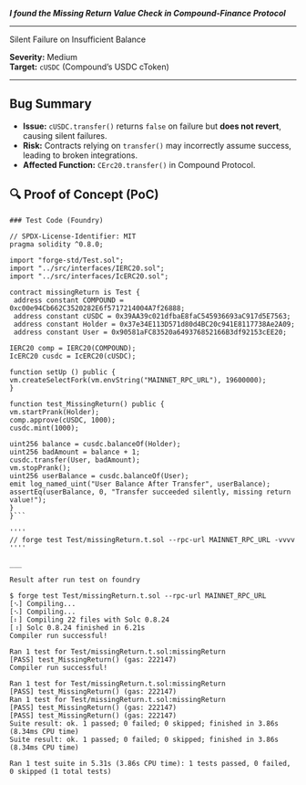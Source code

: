 ***I found the Missing Return Value Check in Compound-Finance Protocol***

___

Silent Failure on Insufficient Balance

**Severity:** Medium  
**Target:** `cUSDC` (Compound’s USDC cToken)  

---

##  Bug Summary  
- **Issue:** `cUSDC.transfer()` returns `false` on failure but **does not revert**, causing silent failures.  
- **Risk:** Contracts relying on `transfer()` may incorrectly assume success, leading to broken integrations.  
- **Affected Function:** `CErc20.transfer()` in Compound Protocol. 

 

## 🔍 Proof of Concept (PoC) 
```
### Test Code (Foundry)

// SPDX-License-Identifier: MIT
pragma solidity ^0.8.0;

import "forge-std/Test.sol";
import "../src/interfaces/IERC20.sol";
import "../src/interfaces/IcERC20.sol";

contract missingReturn is Test {
 address constant COMPOUND = 0xc00e94Cb662C3520282E6f5717214004A7f26888;
 address constant cUSDC = 0x39AA39c021dfbaE8faC545936693aC917d5E7563;
 address constant Holder = 0x37e34E113D571d80d4BC20c941E8117738Ae2A09;
 address constant User = 0x90581aFC83520a649376852166B3df92153cEE20;

IERC20 comp = IERC20(COMPOUND);
IcERC20 cusdc = IcERC20(cUSDC);

function setUp () public {
vm.createSelectFork(vm.envString("MAINNET_RPC_URL"), 19600000);
}

function test_MissingReturn() public {
vm.startPrank(Holder);
comp.approve(cUSDC, 1000);
cusdc.mint(1000);

uint256 balance = cusdc.balanceOf(Holder);
uint256 badAmount = balance + 1;
cusdc.transfer(User, badAmount);
vm.stopPrank();
uint256 userBalance = cusdc.balanceOf(User);
emit log_named_uint("User Balance After Transfer", userBalance);
assertEq(userBalance, 0, "Transfer succeeded silently, missing return value!");
}
}```

''''
// forge test Test/missingReturn.t.sol --rpc-url MAINNET_RPC_URL -vvvv
''''

___

Result after run test on foundry 

$ forge test Test/missingReturn.t.sol --rpc-url MAINNET_RPC_URL
[⠢] Compiling...
[⠢] Compiling...
[⠆] Compiling 22 files with Solc 0.8.24
[⠰] Solc 0.8.24 finished in 6.21s
Compiler run successful!

Ran 1 test for Test/missingReturn.t.sol:missingReturn
[PASS] test_MissingReturn() (gas: 222147)
Compiler run successful!

Ran 1 test for Test/missingReturn.t.sol:missingReturn
[PASS] test_MissingReturn() (gas: 222147)
Ran 1 test for Test/missingReturn.t.sol:missingReturn
[PASS] test_MissingReturn() (gas: 222147)
[PASS] test_MissingReturn() (gas: 222147)
Suite result: ok. 1 passed; 0 failed; 0 skipped; finished in 3.86s (8.34ms CPU time)
Suite result: ok. 1 passed; 0 failed; 0 skipped; finished in 3.86s (8.34ms CPU time)

Ran 1 test suite in 5.31s (3.86s CPU time): 1 tests passed, 0 failed, 0 skipped (1 total tests)